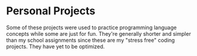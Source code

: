 # Personal Projects

Some of these projects were used to practice programming language concepts while some are just for fun. They're generally shorter and simpler than my school assignments since these are my "stress free" coding projects. They have yet to be optimized.
